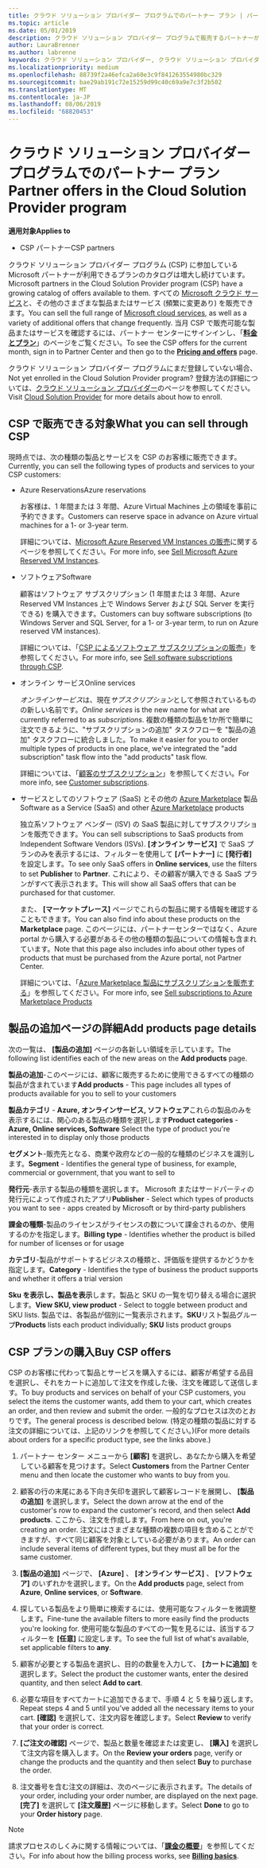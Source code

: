 ```yaml
---
title: クラウド ソリューション プロバイダー プログラムでのパートナー プラン | パートナー センター
ms.topic: article
ms.date: 05/01/2019
description: クラウド ソリューション プロバイダー プログラムで販売するパートナーが利用できるプランについて説明します。
author: LauraBrenner
ms.author: labrenne
keywords: クラウド ソリューション プロバイダー, クラウド ソリューション プロバイダー プログラム, CSP, 製品の追加, パートナー プラン, CSP プラン, クラウド ベースのサービス, Azure, Office 365, Dynamics, CSP パートナー, CSP での販売, Azure RI, Azure Reserved Virtual Machine Instances, Azure Reservations, オンライン サービス, サブスクリプション ソフトウェア, AHUB, SQL Server on Azure, Windows Server on Azure, 顧客のサブスクリプション
ms.localizationpriority: medium
ms.openlocfilehash: 88739f2a46efca2a60e3c9f841263554980bc329
ms.sourcegitcommit: bae29ab191c72e15259d99c40c69a9e7c3f2b502
ms.translationtype: MT
ms.contentlocale: ja-JP
ms.lasthandoff: 08/06/2019
ms.locfileid: "68820453"
---
```

# <a name="partner-offers-in-the-cloud-solution-provider-program"></a><span data-ttu-id="226fb-104">クラウド ソリューション プロバイダー プログラムでのパートナー プラン</span><span class="sxs-lookup"><span data-stu-id="226fb-104">Partner offers in the Cloud Solution Provider program</span></span> 

<span data-ttu-id="226fb-105">**適用対象**</span><span class="sxs-lookup"><span data-stu-id="226fb-105">**Applies to**</span></span>

-  <span data-ttu-id="226fb-106">CSP パートナー</span><span class="sxs-lookup"><span data-stu-id="226fb-106">CSP partners</span></span>

<span data-ttu-id="226fb-107">クラウド ソリューション プロバイダー プログラム (CSP) に参加している Microsoft パートナーが利用できるプランのカタログは増大し続けています。</span><span class="sxs-lookup"><span data-stu-id="226fb-107">Microsoft partners in the Cloud Solution Provider program (CSP) have a growing catalog of offers available to them.</span></span> <span data-ttu-id="226fb-108">すべての [Microsoft クラウド サービス](https://partner.microsoft.com/cloud-solution-provider/products-and-services)と、その他のさまざまな製品またはサービス (頻繁に変更あり) を販売できます。</span><span class="sxs-lookup"><span data-stu-id="226fb-108">You can sell the full range of [Microsoft cloud services](https://partner.microsoft.com/cloud-solution-provider/products-and-services), as well as a variety of additional offers that change frequently.</span></span> <span data-ttu-id="226fb-109">当月 CSP で販売可能な製品またはサービスを確認するには、パートナー センターにサインインし、「[**料金とプラン**](https://partnercenter.microsoft.com/pcv/sales)」のページをご覧ください。</span><span class="sxs-lookup"><span data-stu-id="226fb-109">To see the CSP offers for the current month, sign in to Partner Center and then go to the [**Pricing and offers**](https://partnercenter.microsoft.com/pcv/sales) page.</span></span>  

<span data-ttu-id="226fb-110">クラウド ソリューション プロバイダー プログラムにまだ登録していない場合、</span><span class="sxs-lookup"><span data-stu-id="226fb-110">Not yet enrolled in the Cloud Solution Provider program?</span></span> <span data-ttu-id="226fb-111">登録方法の詳細については、[クラウド ソリューション プロバイダー](https://partner.microsoft.com/cloud-solution-provider)のページを参照してください。</span><span class="sxs-lookup"><span data-stu-id="226fb-111">Visit [Cloud Solution Provider](https://partner.microsoft.com/cloud-solution-provider) for more details about how to enroll.</span></span> 

## <a name="what-you-can-sell-through-csp"></a><span data-ttu-id="226fb-112">CSP で販売できる対象</span><span class="sxs-lookup"><span data-stu-id="226fb-112">What you can sell through CSP</span></span>

<span data-ttu-id="226fb-113">現時点では、次の種類の製品とサービスを CSP のお客様に販売できます。</span><span class="sxs-lookup"><span data-stu-id="226fb-113">Currently, you can sell the following types of products and services to your CSP customers:</span></span>

- <span data-ttu-id="226fb-114">Azure Reservations</span><span class="sxs-lookup"><span data-stu-id="226fb-114">Azure reservations</span></span><br> 

    <span data-ttu-id="226fb-115">お客様は、1 年間または 3 年間、Azure Virtual Machines 上の領域を事前に予約できます。</span><span class="sxs-lookup"><span data-stu-id="226fb-115">Customers can reserve space in advance on Azure virtual machines for a 1- or 3-year term.</span></span><br>
    
    <span data-ttu-id="226fb-116">詳細については、[Microsoft Azure Reserved VM Instances の販売](azure-reservations.md)に関するページを参照してください。</span><span class="sxs-lookup"><span data-stu-id="226fb-116">For more info, see [Sell Microsoft Azure Reserved VM Instances](azure-reservations.md).</span></span>

- <span data-ttu-id="226fb-117">ソフトウェア</span><span class="sxs-lookup"><span data-stu-id="226fb-117">Software</span></span><br>

    <span data-ttu-id="226fb-118">顧客はソフトウェア サブスクリプション (1 年間または 3 年間、Azure Reserved VM Instances 上で Windows Server および SQL Server を実行できる) を購入できます。</span><span class="sxs-lookup"><span data-stu-id="226fb-118">Customers can buy software subscriptions (to Windows Server and SQL Server, for a 1- or 3-year term, to run on Azure reserved VM instances).</span></span><br>
 
    <span data-ttu-id="226fb-119">詳細については、「[CSP によるソフトウェア サブスクリプションの販売](csp-software-subscriptions.md)」を参照してください。</span><span class="sxs-lookup"><span data-stu-id="226fb-119">For more info, see [Sell software subscriptions through CSP](csp-software-subscriptions.md).</span></span>  

- <span data-ttu-id="226fb-120">オンライン サービス</span><span class="sxs-lookup"><span data-stu-id="226fb-120">Online services</span></span><br>

    <span data-ttu-id="226fb-121">*オンラインサービス*は、現在*サブスクリプション*として参照されているものの新しい名前です。</span><span class="sxs-lookup"><span data-stu-id="226fb-121">*Online services* is the new name for what are currently referred to as *subscriptions*.</span></span> <span data-ttu-id="226fb-122">複数の種類の製品を1か所で簡単に注文できるように、"サブスクリプションの追加" タスクフローを "製品の追加" タスクフローに統合しました。</span><span class="sxs-lookup"><span data-stu-id="226fb-122">To make it easier for you to order multiple types of products in one place, we've integrated the "add subscription" task flow into the "add products" task flow.</span></span><br>
    
    <span data-ttu-id="226fb-123">詳細については、「[顧客のサブスクリプション](customer-subscriptions.md)」を参照してください。</span><span class="sxs-lookup"><span data-stu-id="226fb-123">For more info, see [Customer subscriptions](customer-subscriptions.md).</span></span>

- <span data-ttu-id="226fb-124">サービスとしてのソフトウェア (SaaS) とその他の [Azure Marketplace](https://azuremarketplace.microsoft.com/marketplace) 製品</span><span class="sxs-lookup"><span data-stu-id="226fb-124">Software as a Service (SaaS) and other [Azure Marketplace](https://azuremarketplace.microsoft.com/marketplace) products</span></span><br>

    <span data-ttu-id="226fb-125">独立系ソフトウェア ベンダー (ISV) の SaaS 製品に対してサブスクリプションを販売できます。</span><span class="sxs-lookup"><span data-stu-id="226fb-125">You can sell subscriptions to SaaS products from Independent Software Vendors (ISVs).</span></span> <span data-ttu-id="226fb-126">**[オンライン サービス]** で SaaS プランのみを表示するには、フィルターを使用して **[パートナー]** に **[発行者]** を設定します。</span><span class="sxs-lookup"><span data-stu-id="226fb-126">To see only SaaS offers in **Online services**, use the filters to set **Publisher** to **Partner**.</span></span> <span data-ttu-id="226fb-127">これにより、その顧客が購入できる SaaS プランがすべて表示されます。</span><span class="sxs-lookup"><span data-stu-id="226fb-127">This will show all SaaS offers that can be purchased for that customer.</span></span><br>
    
    <span data-ttu-id="226fb-128">また、 **[マーケットプレース]** ページでこれらの製品に関する情報を確認することもできます。</span><span class="sxs-lookup"><span data-stu-id="226fb-128">You can also find info about these products on the **Marketplace** page.</span></span> <span data-ttu-id="226fb-129">このページには、パートナーセンターではなく、Azure portal から購入する必要があるその他の種類の製品についての情報も含まれています。</span><span class="sxs-lookup"><span data-stu-id="226fb-129">Note that this page also includes info about other types of products that must be purchased from the Azure portal, not Partner Center.</span></span><br>

    <span data-ttu-id="226fb-130">詳細については、「[Azure Marketplace 製品にサブスクリプションを販売する](sell-marketplace-products.md)」を参照してください。</span><span class="sxs-lookup"><span data-stu-id="226fb-130">For more info, see [Sell subscriptions to Azure Marketplace Products](sell-marketplace-products.md)</span></span>

## <a name="add-products-page-details"></a><span data-ttu-id="226fb-131">製品の追加ページの詳細</span><span class="sxs-lookup"><span data-stu-id="226fb-131">Add products page details</span></span>

<span data-ttu-id="226fb-132">次の一覧は、 **[製品の追加]** ページの各新しい領域を示しています。</span><span class="sxs-lookup"><span data-stu-id="226fb-132">The following list identifies each of the new areas on the **Add products** page.</span></span>

<span data-ttu-id="226fb-133">**製品の追加**-このページには、顧客に販売するために使用できるすべての種類の製品が含まれています</span><span class="sxs-lookup"><span data-stu-id="226fb-133">**Add products** - This page includes all types of products available for you to sell to  your customers</span></span>

<span data-ttu-id="226fb-134">**製品カテゴリ** - **Azure, オンラインサービス, ソフトウェア**これらの製品のみを表示するには、関心のある製品の種類を選択します</span><span class="sxs-lookup"><span data-stu-id="226fb-134">**Product categories** - **Azure, Online services, Software** Select the type of product you're interested in to display only those products</span></span>

<span data-ttu-id="226fb-135">**セグメント**-販売先となる、商業や政府などの一般的な種類のビジネスを識別します。</span><span class="sxs-lookup"><span data-stu-id="226fb-135">**Segment** - Identifies the general type of business, for example, commercial or government, that you want to sell to</span></span>

<span data-ttu-id="226fb-136">**発行元**-表示する製品の種類を選択します。 Microsoft またはサードパーティの発行元によって作成されたアプリ</span><span class="sxs-lookup"><span data-stu-id="226fb-136">**Publisher** - Select which types of products you want to see - apps created by Microsoft or by third-party publishers</span></span>

<span data-ttu-id="226fb-137">**課金の種類**-製品のライセンスがライセンスの数について課金されるのか、使用するのかを指定します。</span><span class="sxs-lookup"><span data-stu-id="226fb-137">**Billing type** - Identifies whether the product is billed for number of licenses or for usage</span></span>

<span data-ttu-id="226fb-138">**カテゴリ**-製品がサポートするビジネスの種類と、評価版を提供するかどうかを指定します。</span><span class="sxs-lookup"><span data-stu-id="226fb-138">**Category** - Identifies the type of business the product supports and whether it offers a trial version</span></span>

<span data-ttu-id="226fb-139">**Sku を表示し、製品を表示**します。製品と SKU の一覧を切り替える場合に選択します。</span><span class="sxs-lookup"><span data-stu-id="226fb-139">**View SKU, view product** - Select to toggle between product and SKU lists.</span></span> <span data-ttu-id="226fb-140">製品では、各製品が個別に一覧表示されます。**SKU**リスト製品グループ</span><span class="sxs-lookup"><span data-stu-id="226fb-140">**Products** lists each product individually; **SKU** lists product groups</span></span>

## <a name="buy-csp-offers"></a><span data-ttu-id="226fb-141">CSP プランの購入</span><span class="sxs-lookup"><span data-stu-id="226fb-141">Buy CSP offers</span></span>

<span data-ttu-id="226fb-142">CSP のお客様に代わって製品とサービスを購入するには、顧客が希望する品目を選択し、それをカートに追加して注文を作成した後、注文を確認して送信します。</span><span class="sxs-lookup"><span data-stu-id="226fb-142">To buy products and services on behalf of your CSP customers, you select the items the customer wants, add them to your cart, which creates an order, and then review and submit the order.</span></span> <span data-ttu-id="226fb-143">一般的なプロセスは次のとおりです。</span><span class="sxs-lookup"><span data-stu-id="226fb-143">The general process is described below.</span></span> <span data-ttu-id="226fb-144">(特定の種類の製品に対する注文の詳細については、上記のリンクを参照してください。)</span><span class="sxs-lookup"><span data-stu-id="226fb-144">(For more details about orders for a specific product type, see the links above.)</span></span>

1. <span data-ttu-id="226fb-145">パートナー センター メニューから **[顧客]** を選択し、あなたから購入を希望している顧客を見つけます。</span><span class="sxs-lookup"><span data-stu-id="226fb-145">Select **Customers** from the Partner Center menu and then locate the customer who wants to buy from you.</span></span> 

2. <span data-ttu-id="226fb-146">顧客の行の末尾にある下向き矢印を選択して顧客レコードを展開し、 **[製品の追加]** を選択します。</span><span class="sxs-lookup"><span data-stu-id="226fb-146">Select the down arrow at the end of the customer's row to expand the customer's record, and then select **Add products**.</span></span> <span data-ttu-id="226fb-147">ここから、注文を作成します。</span><span class="sxs-lookup"><span data-stu-id="226fb-147">From here on out, you're creating an order.</span></span> <span data-ttu-id="226fb-148">注文にはさまざまな種類の複数の項目を含めることができますが、すべて同じ顧客を対象としている必要があります。</span><span class="sxs-lookup"><span data-stu-id="226fb-148">An order can include several items of different types, but they must all be for the same customer.</span></span>

3. <span data-ttu-id="226fb-149">**[製品の追加]** ページで、 **[Azure]** 、 **[オンライン サービス]** 、 **[ソフトウェア]** のいずれかを選択します。</span><span class="sxs-lookup"><span data-stu-id="226fb-149">On the **Add products** page, select from **Azure**, **Online services**, or **Software**.</span></span>

4. <span data-ttu-id="226fb-150">探している製品をより簡単に検索するには、使用可能なフィルターを微調整します。</span><span class="sxs-lookup"><span data-stu-id="226fb-150">Fine-tune the available filters to more easily find the products you're looking for.</span></span> <span data-ttu-id="226fb-151">使用可能な製品のすべての一覧を見るには、該当するフィルターを **[任意]** に設定します。</span><span class="sxs-lookup"><span data-stu-id="226fb-151">To see the full list of what's available, set applicable filters to **any**.</span></span> 

5. <span data-ttu-id="226fb-152">顧客が必要とする製品を選択し、目的の数量を入力して、 **[カートに追加]** を選択します。</span><span class="sxs-lookup"><span data-stu-id="226fb-152">Select the product the customer wants, enter the desired quantity, and then select **Add to cart**.</span></span>

6. <span data-ttu-id="226fb-153">必要な項目をすべてカートに追加できるまで、手順 4 と 5 を繰り返します。</span><span class="sxs-lookup"><span data-stu-id="226fb-153">Repeat steps 4 and 5 until you’ve added all the necessary items to your cart.</span></span> <span data-ttu-id="226fb-154">**[確認]** を選択して、注文内容を確認します。</span><span class="sxs-lookup"><span data-stu-id="226fb-154">Select **Review** to verify that your order is correct.</span></span>  

7. <span data-ttu-id="226fb-155">**[ご注文の確認]** ページで、製品と数量を確認または変更し、 **[購入]** を選択して注文内容を購入します。</span><span class="sxs-lookup"><span data-stu-id="226fb-155">On the **Review your orders** page, verify or change the products and the quantity and then select **Buy** to purchase the order.</span></span> 

8. <span data-ttu-id="226fb-156">注文番号を含む注文の詳細は、次のページに表示されます。</span><span class="sxs-lookup"><span data-stu-id="226fb-156">The details of your order, including your order number, are displayed on the next page.</span></span> <span data-ttu-id="226fb-157">**[完了]** を選択して **[注文履歴]** ページに移動します。</span><span class="sxs-lookup"><span data-stu-id="226fb-157">Select **Done** to go to your **Order history** page.</span></span> 

> [!NOTE]
> <span data-ttu-id="226fb-158">請求プロセスのしくみに関する情報については、「[**課金の概要**](https://docs.microsoft.com/partner-center/billing-basics)」を参照してください。</span><span class="sxs-lookup"><span data-stu-id="226fb-158">For info about how the billing process works, see [**Billing basics**](https://docs.microsoft.com/partner-center/billing-basics).</span></span>


